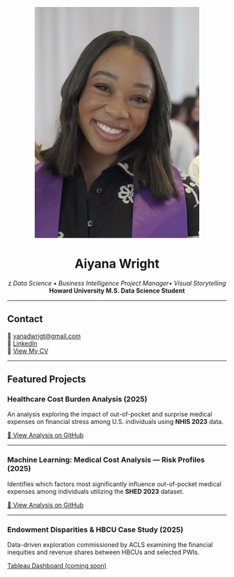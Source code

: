 <p align="center">
 <img src="IMG_47EC5B2ED5D7-1.jpg" alt="Aiyana Wright banner" width="75%">

</p>

<h1 align="center">Aiyana Wright</h1>
<p align="center">z
  <em>Data Science • Business Intelligence Project Manager• Visual Storytelling</em><br>
  <strong>Howard University M.S. Data Science Student</strong>
</p>

---

## Contact

📧 [yanadwrigt@gmail.com](mailto:yanadwrigt@gmail.com)  
🔗 [LinkedIn](https://www.linkedin.com/in/aiyanawright/)  
📄 [View My CV](2025_Digital_Resume.html)

---

## Featured Projects

### Healthcare Cost Burden Analysis (2025)
An analysis exploring the impact of out-of-pocket and surprise medical expenses on financial stress among U.S. individuals using **NHIS 2023** data.

[📄 View Analysis on GitHub](https://github.com/aiyanaw1/aiyanaw1.github.io/blob/892534b9c4d79c9f398a0078a7bc0173df799aec/Final.md)

---

### Machine Learning: Medical Cost Analysis — Risk Profiles (2025)
Identifies which factors most significantly influence out-of-pocket medical expenses among individuals utilizing the **SHED 2023** dataset.

[📄 View Analysis on GitHub](https://github.com/aiyanaw1/aiyanaw1.github.io/blob/ed0c050c7a515f8684b1f954ff37d5a80cae46d1/Medical_Cost_Analysis.md)

---

### Endowment Disparities & HBCU Case Study (2025)
Data-driven exploration commissioned by ACLS examining the financial inequities and revenue shares between HBCUs and selected PWIs.

[Tableau Dashboard (coming soon)](https://public.tableau.com/app/profile/aiyana.wright3986/vizzes)
